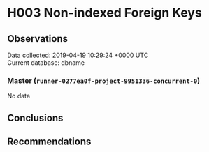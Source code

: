 # H003 Non-indexed Foreign Keys #

## Observations ##
Data collected: 2019-04-19 10:29:24 +0000 UTC  
Current database: dbname  

### Master (`runner-0277ea0f-project-9951336-concurrent-0`) ###


No data


## Conclusions ##


## Recommendations ##

